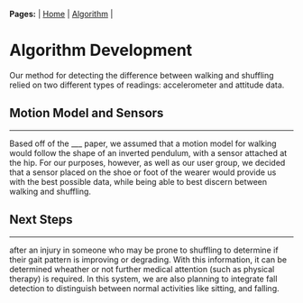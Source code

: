 **Pages:** | [Home](https://rickyroze.github.io/QEA2_Project1/ "home") | [Algorithm](https://rickyroze.github.io/QEA2_Project1/Algorithm "algorithm") |
# **Algorithm Development**

Our method for detecting the difference between walking and shuffling relied on two different types of readings: 
accelerometer and attitude data. 

## Motion Model and Sensors
---
Based off of the ___ paper, we assumed that a motion model for walking would follow the shape of an inverted pendulum, with a sensor attached at the hip. For our purposes, however, as well as our user group, we decided that a sensor placed on the shoe or foot of the wearer would provide us with the best possible data, while being able to best discern between walking and shuffling.

## Next Steps
---
after an injury in someone who may be prone to shuffling to determine if their gait pattern is improving or degrading.  With this information, it can be determined wheather or not further medical attention (such as physical therapy) is required.  In this system, we are also planning to integrate fall detection to distinguish between normal activities like sitting, and falling.
